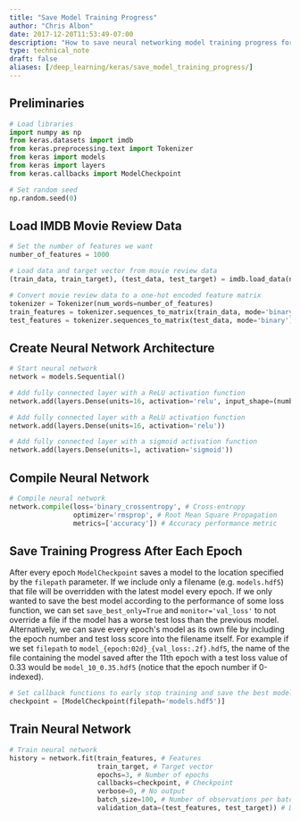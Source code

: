 ```yaml
---
title: "Save Model Training Progress"
author: "Chris Albon"
date: 2017-12-20T11:53:49-07:00
description: "How to save neural networking model training progress for deep learning in Python."
type: technical_note
draft: false
aliases: [/deep_learning/keras/save_model_training_progress/]
---
```

## Preliminaries


```python
# Load libraries
import numpy as np
from keras.datasets import imdb
from keras.preprocessing.text import Tokenizer
from keras import models
from keras import layers
from keras.callbacks import ModelCheckpoint

# Set random seed
np.random.seed(0)
```

## Load IMDB Movie Review Data


```python
# Set the number of features we want
number_of_features = 1000

# Load data and target vector from movie review data
(train_data, train_target), (test_data, test_target) = imdb.load_data(num_words=number_of_features)

# Convert movie review data to a one-hot encoded feature matrix
tokenizer = Tokenizer(num_words=number_of_features)
train_features = tokenizer.sequences_to_matrix(train_data, mode='binary')
test_features = tokenizer.sequences_to_matrix(test_data, mode='binary')
```

## Create Neural Network Architecture


```python
# Start neural network
network = models.Sequential()

# Add fully connected layer with a ReLU activation function
network.add(layers.Dense(units=16, activation='relu', input_shape=(number_of_features,)))

# Add fully connected layer with a ReLU activation function
network.add(layers.Dense(units=16, activation='relu'))

# Add fully connected layer with a sigmoid activation function
network.add(layers.Dense(units=1, activation='sigmoid'))
```

## Compile Neural Network


```python
# Compile neural network
network.compile(loss='binary_crossentropy', # Cross-entropy
                optimizer='rmsprop', # Root Mean Square Propagation
                metrics=['accuracy']) # Accuracy performance metric
```

## Save Training Progress After Each Epoch

After every epoch `ModelCheckpoint` saves a model to the location specified by the `filepath` parameter. If we include only a filename (e.g. `models.hdf5`) that file will be overridden with the latest model every epoch. If we only wanted to save the best model according to the performance of some loss function, we can set `save_best_only=True` and `monitor='val_loss'` to not override a file if the model has a worse test loss than the previous model. Alternatively, we can save every epoch's model as its own file by including the epoch number and test loss score into the filename itself. For example if we set `filepath` to `model_{epoch:02d}_{val_loss:.2f}.hdf5`, the name of the file containing the model saved after the 11th epoch with a test loss value of 0.33 would be `model_10_0.35.hdf5` (notice that the epoch number if 0-indexed).


```python
# Set callback functions to early stop training and save the best model so far
checkpoint = [ModelCheckpoint(filepath='models.hdf5')]
```

## Train Neural Network


```python
# Train neural network
history = network.fit(train_features, # Features
                      train_target, # Target vector
                      epochs=3, # Number of epochs
                      callbacks=checkpoint, # Checkpoint
                      verbose=0, # No output
                      batch_size=100, # Number of observations per batch
                      validation_data=(test_features, test_target)) # Data for evaluation
```
